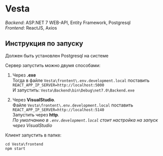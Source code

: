 # Vesta
*Backend*: ASP.NET 7 WEB-API, Entity Framework, Postgresql  
*Frontend*: ReactJS, Axios  

## Инструкция по запуску  
Должен быть установлен Postgresql на системе  
  
Сервер запустить можно двумя способами:  
1) Через **.exe**  
Тогда в файле `Vesta\frontent\.env.development.local` поставить `REACT_APP_IP_SERVER=http://localhost:5000`  
И запустить: `Vesta\Backend\bin\Debug\net7.0\Backend.exe`

2) Через **VisualStudio**.  
 Файле `Vesta\frontent\.env.development.local` поставить `REACT_APP_IP_SERVER=http://localhost:5140`  
 Запустить через **http**.  
*По умолчанию в `.env.development.local` стоит настройка на запуск через VisualStudio*

Клиент запустить в папке:
```
cd Vesta\frontend
npm start
```
